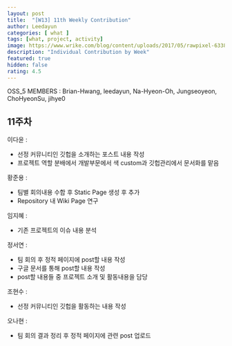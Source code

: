 ```yaml
---	
layout: post	
title:  "[W13] 11th Weekly Contribution"	
author: Leedayun
categories: [ what ]	
tags: [what, project, activity]
image: https://www.wrike.com/blog/content/uploads/2017/05/rawpixel-633847-unsplash.jpg
description: "Individual Contribution by Week"	
featured: true	
hidden: false	
rating: 4.5
---	
```


OSS_5 MEMBERS : Brian-Hwang, leedayun, Na-Hyeon-Oh, Jungseoyeon, ChoHyeonSu, jihye0

## 11주차

이다윤 : 
- 선정 커뮤니티인 깃헙을 소개하는 포스트 내용 작성
- 프로젝트 역할 분배에서 개발부문에서 색 custom과 깃헙관리에서 문서화를 맡음

황준용 : 
- 팀별 회의내용 수합 후  Static Page 생성 후 추가
- Repository 내 Wiki Page 연구

임지혜 : 
- 기존 프로젝트의 이슈 내용 분석

정서연 : 
- 팀 회의 후 정적 페이지에 post할 내용 작성
- 구글 문서를 통해 post할 내용 작성
- post할 내용들 중 프로젝트 소개 및 활동내용을 담당

조현수 :
- 선정 커뮤니티인 깃헙을 활동하는 내용 작성

오나현 : 
- 팀 회의 결과 정리 후 정적 페이지에 관련 post 업로드
